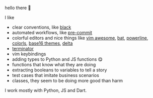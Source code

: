 hello there :wave:

I like 

- clear conventions, like [black](https://github.com/psf/black)
- automated workflows, like [pre-commit](https://pre-commit.com/)
- colorful editors and nice things like [vim awesome](https://vimawesome.com/), [bat](https://github.com/sharkdp/bat), [powerline](https://github.com/b-ryan/powerline-shell), [colorls](https://github.com/athityakumar/colorls), [base16 themes](https://github.com/chriskempson/base16), [delta](https://github.com/dandavison/delta)
- [terminator](https://github.com/gnome-terminator/terminator)
- vim keybindings
- adding types to Python and JS functions :yum:
- functions that know what they are doing
- extracting booleans to variables to tell a story
- test cases that imitate business scenarios
- classes, they seem to be doing more good than harm

I work mostly with Python, JS and Dart.


